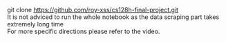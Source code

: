 git clone https://github.com/roy-xss/cs128h-final-project.git <br>
It is not adviced to run the whole notebook as the data scraping part takes extremely long time <br> 
For more specific directions please refer to the video.
